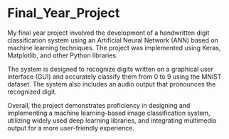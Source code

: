 # Final_Year_Project
My final year project involved the development of a handwritten digit classification system using an Artificial Neural Network (ANN) based on machine learning techniques. The project was implemented using Keras, Matplotlib, and other Python libraries.</br>

The system is designed to recognize digits written on a graphical user interface (GUI) and accurately classify them from 0 to 9 using the MNIST dataset. The system also includes an audio output that pronounces the recognized digit.</br>

Overall, the project demonstrates proficiency in designing and implementing a machine learning-based image classification system, utilizing widely used deep learning libraries, and integrating multimedia output for a more user-friendly experience.</br>
